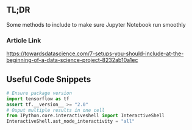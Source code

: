 ## TL;DR
Some methods to include to make sure Jupyter Notebook run smoothly

### Article Link
https://towardsdatascience.com/7-setups-you-should-include-at-the-beginning-of-a-data-science-project-8232ab10a1ec

## Useful Code Snippets
```python
# Ensure package version
import tensorflow as tf
assert tf.__version__ >= "2.0"
# Ouput multiple results in one cell
from IPython.core.interactiveshell import InteractiveShell
InteractiveShell.ast_node_interactivity = "all"


